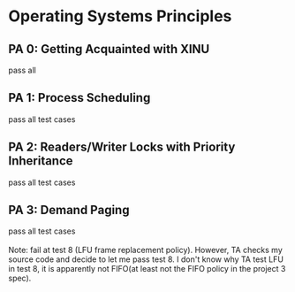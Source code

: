 # Operating Systems Principles

## PA 0: Getting Acquainted with XINU
pass all

## PA 1: Process Scheduling
pass all test cases

## PA 2: Readers/Writer Locks with Priority Inheritance
pass all test cases

## PA 3: Demand Paging
pass all test cases<br><br>
Note: fail at test 8 (LFU frame replacement policy). However, TA checks my source code and decide to let me pass test 8.
I don't know why TA test LFU in test 8, it is apparently not FIFO(at least not the FIFO policy in the project 3 spec).
